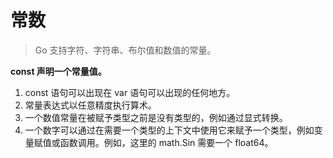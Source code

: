 # 常数
> Go 支持字符、字符串、布尔值和数值的常量。

**const 声明一个常量值。**
1. const 语句可以出现在 var 语句可以出现的任何地方。
2. 常量表达式以任意精度执行算术。
3. 一个数值常量在被赋予类型之前是没有类型的，例如通过显式转换。
4. 一个数字可以通过在需要一个类型的上下文中使用它来赋予一个类型，例如变量赋值或函数调用。例如，这里的 math.Sin 需要一个 float64。
